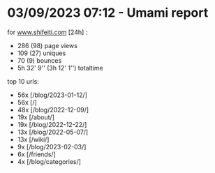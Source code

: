 # 03/09/2023 07:12 - Umami report
for www.shifeiti.com [24h] :

 - 286 (98) page views
 - 109 (27) uniques
 - 70 (9) bounces
 - 5h 32' 9'' (3h 12' 1'') totaltime


top 10 urls:
 - 56x [/blog/2023-01-12/]
 - 56x [/]
 - 48x [/blog/2022-12-09/]
 - 19x [/about/]
 - 19x [/blog/2022-12-22/]
 - 13x [/blog/2022-05-07/]
 - 13x [/wiki/]
 - 9x [/blog/2023-02-03/]
 - 6x [/friends/]
 - 4x [/blog/categories/]


